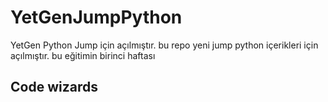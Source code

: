 # YetGenJumpPython
YetGen Python Jump için açılmıştır.
bu repo yeni jump python içerikleri için açılmıştır.
bu eğitimin birinci haftası
## Code wizards
